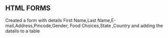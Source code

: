 <h2>HTML FORMS</h2>
<p>Created a form with details First Name,Last Name,E-mail,Address,Pincode,Gender, Food Choices,State ,Country and adding the datails to a table</p>
